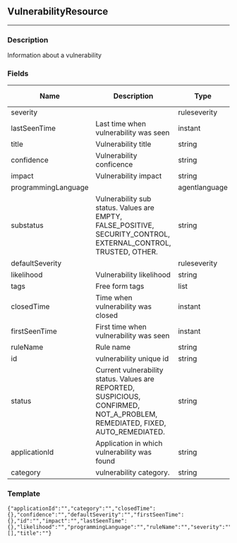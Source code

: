 ## VulnerabilityResource
---
### Description
Information about a vulnerability
### Fields
| Name | Description | Type | Allowed Values | Required |
| ---- | ----------- | ---- | -------------- | -------- |
| severity |  | ruleseverity |  | false |
| lastSeenTime | Last time when vulnerability was seen | instant |  | false |
| title | Vulnerability title | string |  | false |
| confidence | Vulnerability conficence | string |  | false |
| impact | Vulnerability impact | string |  | false |
| programmingLanguage |  | agentlanguage |  | false |
| substatus | Vulnerability sub status. Values are EMPTY, FALSE_POSITIVE, SECURITY_CONTROL, EXTERNAL_CONTROL, TRUSTED, OTHER. | string |  | false |
| defaultSeverity |  | ruleseverity |  | false |
| likelihood | Vulnerability likelihood | string |  | false |
| tags | Free form tags | list |  | false |
| closedTime | Time when vulnerability was closed | instant |  | false |
| firstSeenTime | First time when vulnerability was seen | instant |  | false |
| ruleName | Rule name | string |  | false |
| id | vulnerability unique id | string |  | false |
| status | Current vulnerability status. Values are REPORTED, SUSPICIOUS, CONFIRMED, NOT_A_PROBLEM, REMEDIATED, FIXED, AUTO_REMEDIATED. | string |  | false |
| applicationId | Application in which vulnerability was found | string |  | false |
| category | vulnerability category. | string |  | false |
### Template
```
{"applicationId":"","category":"","closedTime":{},"confidence":"","defaultSeverity":"","firstSeenTime":{},"id":"","impact":"","lastSeenTime":{},"likelihood":"","programmingLanguage":"","ruleName":"","severity":"","status":"","substatus":"","tags":[],"title":""}
```
